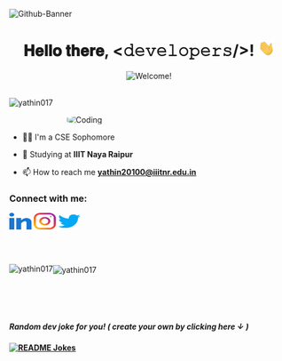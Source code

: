 ![Github-Banner](https://user-images.githubusercontent.com/75620849/154664900-4dbbd829-d8ed-4507-abb9-7142d04055bf.png)

<div align="center">
<h1> 𝐇𝐞𝐥𝐥𝐨 𝐭𝐡𝐞𝐫𝐞, <𝚍𝚎𝚟𝚎𝚕𝚘𝚙𝚎𝚛𝚜/>! <img src="https://github.com/ABSphreak/ABSphreak/blob/master/gifs/Hi.gif" width="30px"></h1>
</div>

<div align="center" width="50">
<img src="https://user-images.githubusercontent.com/75620849/154219097-a4c6903c-93eb-4284-99c1-0b3d2af9439f.gif" alt="Welcome!"/>
</div>

<br>
<p align="left"> <img src="https://komarev.com/ghpvc/?username=yathin017&label=Profile%20views&color=129e00&style=plastic" alt="yathin017" /> </p>
<img align="right" alt="Coding" width="400" src="https://user-images.githubusercontent.com/75620849/135789519-dd611b0f-9aeb-4671-99f5-fd37ce37b196.gif" style="border-radius:30%;">
<br>

- 👨‍💻 I'm a CSE Sophomore

- 🏫 Studying at **IIIT Naya Raipur**

- 📫 How to reach me **yathin20100@iiitnr.edu.in**

<h3 align="left">Connect with me:</h3>
<p align="left">
<a href="https://linkedin.com/in/yathin-prakash-kethepalli" target="blank"><img align="center" src="https://github.com/yathin017/yathin017/blob/main/images/linkedin.svg" alt="Yathin Prakash Kethepalli" height="30" width="40" /></a>
<a href="https://instagram.com/yathin_017" target="blank"><img align="center" src="https://github.com/yathin017/yathin017/blob/main/images/instagram.svg" alt="yathin_017" height="30" width="40" /></a>
<a href="https://twitter.com/yathin_017" target="blank"><img align="center" src="https://github.com/yathin017/yathin017/blob/main/images/twitter.svg" alt="yathin_017" height="30" width="40" /></a>
</p>
<br>
<div>
 <br>
<p><img align="left" src="https://github-readme-stats.vercel.app/api/top-langs/?username=yathin017&include_all_commits=true&count_private=true&show_icons=true&line_height=20&title_color=7A7ADB&icon_color=2234AE&text_color=D3D3D3&bg_color=0,000000,130F40" alt="yathin017" /></p>
<p><img align="center" src="https://github-readme-stats.vercel.app/api?username=yathin017&include_all_commits=true&count_private=true&show_icons=true&line_height=20&title_color=7A7ADB&icon_color=2234AE&text_color=D3D3D3&bg_color=0,000000,130F40" alt="yathin017" /></p>
</div>
<br><br><br>
<div align="left">
<h4><i>Random dev joke for you! ( create your own by clicking here ↓ )</i><h4>
<a href="https://readme-jokes.vercel.app"><img align="center" src="https://readme-jokes.vercel.app/api" alt="README Jokes"></a>
</div>
